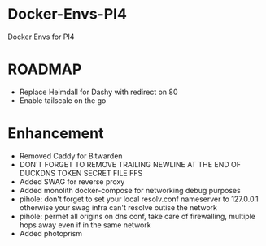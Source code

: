 # Docker-Envs-PI4

Docker Envs for PI4

# ROADMAP

- Replace Heimdall for Dashy with redirect on 80
- Enable tailscale on the go

# Enhancement

- Removed Caddy for Bitwarden
- DON'T FORGET TO REMOVE TRAILING NEWLINE AT THE END OF DUCKDNS TOKEN SECRET FILE FFS
- Added SWAG for reverse proxy
- Added monolith docker-compose for networking debug purposes
- pihole: don't forget to set your local resolv.conf nameserver to 127.0.0.1 otherwise your swag infra can't resolve outise the network
- pihole: permet all origins on dns conf, take care of firewalling, multiple hops away even if in the same network
- Added photoprism
